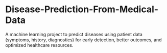 # Disease-Prediction-From-Medical-Data
A machine learning project to predict diseases using patient data (symptoms, history, diagnostics) for early detection, better outcomes, and optimized healthcare resources.
